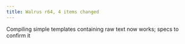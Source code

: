 ```yaml
---
title: Walrus r64, 4 items changed
---
```


Compiling simple templates containing raw text now works; specs to confirm it

